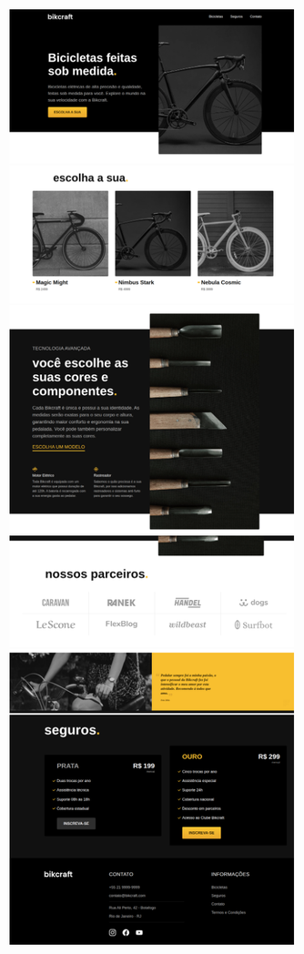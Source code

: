<img src="../screenshots/bikcraftv21.png" alt="Projeto Bikcraft v2" width="500">
<img src="../screenshots/bikcraftv22.png" alt="Projeto Bikcraft v2" width="500">
<img src="../screenshots/bikcraftv23.png" alt="Projeto Bikcraft v2" width="500">
<img src="../screenshots/bikcraftv24.png" alt="Projeto Bikcraft v2" width="500">
<img src="../screenshots/bikcraftv25.png" alt="Projeto Bikcraft v2" width="500">
<img src="../screenshots/bikcraftv26.png" alt="Projeto Bikcraft v2" width="500">